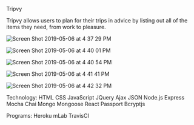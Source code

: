 Tripvy

Tripvy allows users to plan for their trips in advice by listing out all of the items they need, from work to pleasure.

![Screen Shot 2019-05-06 at 4 37 29 PM](https://user-images.githubusercontent.com/43621470/57256848-60171a00-701d-11e9-8fff-5aa9d60496de.png)

![Screen Shot 2019-05-06 at 4 40 01 PM](https://user-images.githubusercontent.com/43621470/57256941-a40a1f00-701d-11e9-8e23-a1b568fce926.png)

![Screen Shot 2019-05-06 at 4 40 54 PM](https://user-images.githubusercontent.com/43621470/57256985-c0a65700-701d-11e9-9727-ad616e4a9486.png)


![Screen Shot 2019-05-06 at 4 41 41 PM](https://user-images.githubusercontent.com/43621470/57257032-dca9f880-701d-11e9-8af9-d39ab213d5a5.png)

![Screen Shot 2019-05-06 at 4 42 32 PM](https://user-images.githubusercontent.com/43621470/57257074-fb0ff400-701d-11e9-976a-94c16f17d444.png)





Technology:
HTML
CSS
JavaScript
JQuery
Ajax
JSON
Node.js
Express
Mocha
Chai
Mongo
Mongoose
React
Passport
Bcryptjs


Programs:
Heroku
mLab
TravisCI
